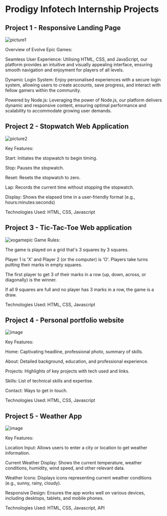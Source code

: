 # Prodigy Infotech Internship Projects
## Project 1 - Responsive Landing Page
![picture1](https://github.com/bskeeth2026/Prodigy_Infotech/assets/155647814/ca6165eb-dbb4-40ea-99ed-8e2367042b0c)

Overview of Evolve Epic Games:

Seamless User Experience: Utilising HTML, CSS, and JavaScript, our platform provides an intuitive and visually appealing interface, ensuring smooth navigation and enjoyment for players of all levels.

Dynamic Login System: Enjoy personalised experiences with a secure login system, allowing users to create accounts, save progress, and interact with fellow gamers within the community.

Powered by Node.js: Leveraging the power of Node.js, our platform delivers dynamic and responsive content, ensuring optimal performance and scalability to accommodate growing user demands.
## Project 2 - Stopwatch Web Application
![picture2](https://github.com/bskeeth2026/Prodigy_Infotech/assets/155647814/12559d8d-8aeb-4eba-94e2-64290f6bcf9c)

Key Features: 

Start: Initiates the stopwatch to begin timing.

Stop: Pauses the stopwatch.

Reset: Resets the stopwatch to zero.

Lap: Records the current time without stopping the stopwatch.

Display: Shows the elapsed time in a user-friendly format (e.g., hours:minutes:seconds)

Technologies Used: HTML, CSS, Javascript
## Project 3 - Tic-Tac-Toe Web application
![xogamepic](https://github.com/bskeeth2026/Prodigy_Infotech/assets/155647814/b0506067-34eb-4734-aace-08ac66063cc8)
Game Rules:

The game is played on a grid that's 3 squares by 3 squares.

Player 1 is 'X' and Player 2 (or the computer) is 'O'. Players take turns putting their marks in empty squares.

The first player to get 3 of their marks in a row (up, down, across, or diagonally) is the winner.

If all 9 squares are full and no player has 3 marks in a row, the game is a draw.

Technologies Used: HTML, CSS, Javascript
## Project 4 - Personal portfolio website
![image](https://github.com/user-attachments/assets/f9106669-ae0d-4afc-927e-c529b41ce140)

Key Features:

Home: Captivating headline, professional photo, summary of skills.

About: Detailed background, education, and professional experience.

Projects: Highlights of key projects with tech used and links.

Skills: List of technical skills and expertise.

Contact: Ways to get in touch.

Technologies Used: HTML, CSS, Javascript

## Project 5 - Weather App
![image](https://github.com/bskeeth2026/Prodigy_Infotech/assets/155647814/72541a18-6f2f-4442-8acf-d8fceeefa5ff)

Key Features:

Location Input: Allows users to enter a city or location to get weather information.

Current Weather Display: Shows the current temperature, weather conditions, humidity, wind speed, and other relevant data.

Weather Icons: Displays icons representing current weather conditions (e.g., sunny, rainy, cloudy).

Responsive Design: Ensures the app works well on various devices, including desktops, tablets, and mobile phones.

Technologies Used: HTML, CSS, Javascript, API
